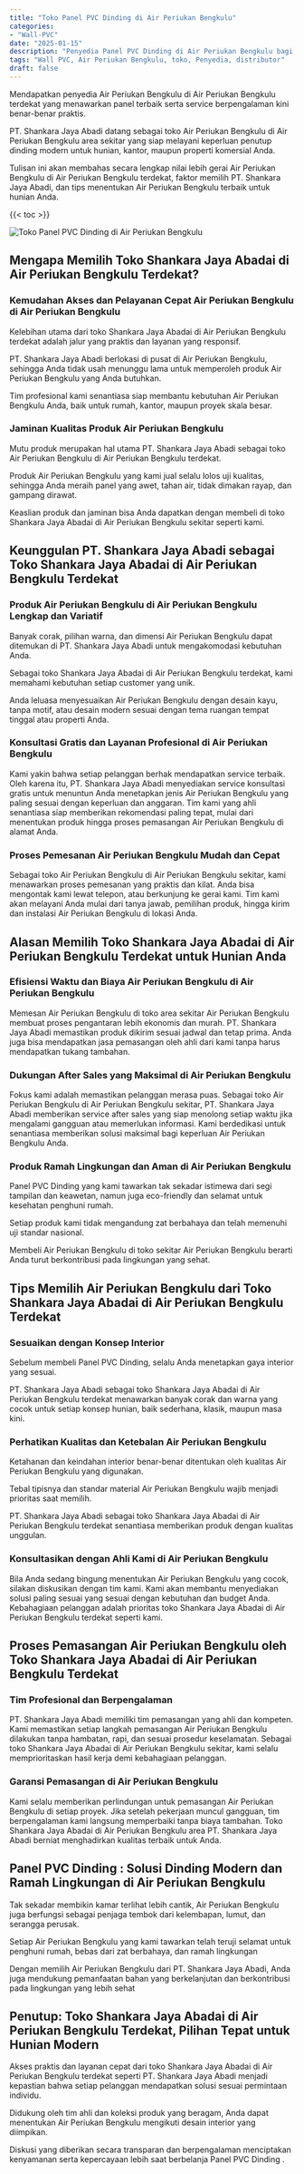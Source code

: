 ```yaml
---
title: "Toko Panel PVC Dinding di Air Periukan Bengkulu"
categories: 
- "Wall-PVC"
date: "2025-01-15"
description: "Penyedia Panel PVC Dinding di Air Periukan Bengkulu bagi hunian, perkantoran, serta gerai. Panel berkualitas, beragam motif, warna modern, beserta jasa penempatan oleh teknisi berpengalaman serta garansi resmi!|Servis penjualan Panel PVC Dinding di Air Periukan Bengkulu bagi kebutuhan rumah, kantor, maupun ritel, beserta material unggulan dan instalasi oleh tenaga ahli berpengalaman dan jaminan resmi.|Alternatif Panel PVC Dinding di Air Periukan Bengkulu yang terbukti bagi rumah, kantor, dan ritel, dengan panel berkualitas dan pemasangan ditangani oleh tim ahli serta kepastian resmi.|Penjualan Panel PVC Dinding di Air Periukan Bengkulu untuk hunian, office, serta toko, beserta panel unggulan dan pemasangan dikerjakan oleh teknisi profesional, lengkap beserta jaminan resmi.}"
tags: "Wall PVC, Air Periukan Bengkulu, toko, Penyedia, distributor"
draft: false
---
```


Mendapatkan penyedia Air Periukan Bengkulu di Air Periukan Bengkulu terdekat yang menawarkan panel terbaik serta service berpengalaman kini benar-benar praktis.

PT. Shankara Jaya Abadi datang sebagai toko Air Periukan Bengkulu di Air Periukan Bengkulu area sekitar yang siap melayani keperluan penutup dinding modern untuk hunian, kantor, maupun properti komersial Anda.

Tulisan ini akan membahas secara lengkap nilai lebih gerai Air Periukan Bengkulu di Air Periukan Bengkulu terdekat, faktor memilih PT. Shankara Jaya Abadi, dan tips menentukan Air Periukan Bengkulu terbaik untuk hunian Anda.

{{< toc >}}

![Toko Panel PVC Dinding di Air Periukan Bengkulu](/images/Wall-PVC/Toko-Panel-PVC-Dinding-di-Air-Periukan-Bengkulu.png)


## Mengapa Memilih Toko Shankara Jaya Abadai di Air Periukan Bengkulu Terdekat?

### Kemudahan Akses dan Pelayanan Cepat Air Periukan Bengkulu di Air Periukan Bengkulu

Kelebihan utama dari toko Shankara Jaya Abadai di Air Periukan Bengkulu terdekat adalah jalur yang praktis dan layanan yang responsif.

PT. Shankara Jaya Abadi berlokasi di pusat di Air Periukan Bengkulu, sehingga Anda tidak usah menunggu lama untuk memperoleh produk Air Periukan Bengkulu yang Anda butuhkan.

Tim profesional kami senantiasa siap membantu kebutuhan Air Periukan Bengkulu Anda, baik untuk rumah, kantor, maupun proyek skala besar.

### Jaminan Kualitas Produk Air Periukan Bengkulu

Mutu produk merupakan hal utama PT. Shankara Jaya Abadi sebagai toko Air Periukan Bengkulu di Air Periukan Bengkulu terdekat.

Produk Air Periukan Bengkulu yang kami jual selalu lolos uji kualitas, sehingga Anda meraih panel yang awet, tahan air, tidak dimakan rayap, dan gampang dirawat.

Keaslian produk dan jaminan bisa Anda dapatkan dengan membeli di toko Shankara Jaya Abadai di Air Periukan Bengkulu sekitar seperti kami.

## Keunggulan PT. Shankara Jaya Abadi sebagai Toko Shankara Jaya Abadai di Air Periukan Bengkulu Terdekat

### Produk Air Periukan Bengkulu di Air Periukan Bengkulu Lengkap dan Variatif

Banyak corak, pilihan warna, dan dimensi Air Periukan Bengkulu dapat ditemukan di PT. Shankara Jaya Abadi untuk mengakomodasi kebutuhan Anda.

Sebagai toko Shankara Jaya Abadai di Air Periukan Bengkulu terdekat, kami memahami kebutuhan setiap customer yang unik.

Anda leluasa menyesuaikan Air Periukan Bengkulu dengan desain kayu, tanpa motif, atau desain modern sesuai dengan tema ruangan tempat tinggal atau properti Anda.

### Konsultasi Gratis dan Layanan Profesional di Air Periukan Bengkulu

Kami yakin bahwa setiap pelanggan berhak mendapatkan service terbaik. Oleh karena itu, PT. Shankara Jaya Abadi menyediakan service konsultasi gratis untuk menuntun Anda menetapkan jenis Air Periukan Bengkulu yang paling sesuai dengan keperluan dan anggaran. Tim kami yang ahli senantiasa siap memberikan rekomendasi paling tepat, mulai dari menentukan produk hingga proses pemasangan Air Periukan Bengkulu di alamat Anda.

### Proses Pemesanan Air Periukan Bengkulu Mudah dan Cepat

Sebagai toko Air Periukan Bengkulu di Air Periukan Bengkulu sekitar, kami menawarkan proses pemesanan yang praktis dan kilat. Anda bisa mengontak kami lewat telepon, atau berkunjung ke gerai kami. Tim kami akan melayani Anda mulai dari tanya jawab, pemilihan produk, hingga kirim dan instalasi Air Periukan Bengkulu di lokasi Anda.

## Alasan Memilih Toko Shankara Jaya Abadai di Air Periukan Bengkulu Terdekat untuk Hunian Anda

### Efisiensi Waktu dan Biaya Air Periukan Bengkulu di Air Periukan Bengkulu

Memesan Air Periukan Bengkulu di toko area sekitar Air Periukan Bengkulu membuat proses pengantaran lebih ekonomis dan murah. PT. Shankara Jaya Abadi memastikan produk dikirim sesuai jadwal dan tetap prima. Anda juga bisa mendapatkan jasa pemasangan oleh ahli dari kami tanpa harus mendapatkan tukang tambahan.

### Dukungan After Sales yang Maksimal di Air Periukan Bengkulu

Fokus kami adalah memastikan pelanggan merasa puas. Sebagai toko Air Periukan Bengkulu di Air Periukan Bengkulu sekitar, PT. Shankara Jaya Abadi memberikan service after sales yang siap menolong setiap waktu jika mengalami gangguan atau memerlukan informasi. Kami berdedikasi untuk senantiasa memberikan solusi maksimal bagi keperluan Air Periukan Bengkulu Anda.

### Produk Ramah Lingkungan dan Aman di Air Periukan Bengkulu

 Panel PVC Dinding  yang kami tawarkan tak sekadar istimewa dari segi tampilan dan keawetan, namun juga eco-friendly dan selamat untuk kesehatan penghuni rumah.

Setiap produk kami tidak mengandung zat berbahaya dan telah memenuhi uji standar nasional.

Membeli Air Periukan Bengkulu di toko sekitar Air Periukan Bengkulu berarti Anda turut berkontribusi pada lingkungan yang sehat.

## Tips Memilih Air Periukan Bengkulu dari Toko Shankara Jaya Abadai di Air Periukan Bengkulu Terdekat

### Sesuaikan dengan Konsep Interior 

Sebelum membeli Panel PVC Dinding, selalu Anda menetapkan gaya interior yang sesuai.

PT. Shankara Jaya Abadi sebagai toko Shankara Jaya Abadai di Air Periukan Bengkulu terdekat menawarkan banyak corak dan warna yang cocok untuk setiap konsep hunian, baik sederhana, klasik, maupun masa kini.

### Perhatikan Kualitas dan Ketebalan Air Periukan Bengkulu

Ketahanan dan keindahan interior benar-benar ditentukan oleh kualitas Air Periukan Bengkulu yang digunakan.

Tebal tipisnya dan standar material Air Periukan Bengkulu wajib menjadi prioritas saat memilih.

PT. Shankara Jaya Abadi sebagai toko Shankara Jaya Abadai di Air Periukan Bengkulu terdekat senantiasa memberikan produk dengan kualitas unggulan.

### Konsultasikan dengan Ahli Kami di Air Periukan Bengkulu

Bila Anda sedang bingung menentukan Air Periukan Bengkulu yang cocok, silakan diskusikan dengan tim kami. Kami akan membantu menyediakan solusi paling sesuai yang sesuai dengan kebutuhan dan budget Anda. Kebahagiaan pelanggan adalah prioritas toko Shankara Jaya Abadai di Air Periukan Bengkulu terdekat seperti kami.

## Proses Pemasangan Air Periukan Bengkulu oleh Toko Shankara Jaya Abadai di Air Periukan Bengkulu Terdekat

### Tim Profesional dan Berpengalaman

PT. Shankara Jaya Abadi memiliki tim pemasangan yang ahli dan kompeten. Kami memastikan setiap langkah pemasangan Air Periukan Bengkulu dilakukan tanpa hambatan, rapi, dan sesuai prosedur keselamatan. Sebagai toko Shankara Jaya Abadai di Air Periukan Bengkulu sekitar, kami selalu memprioritaskan hasil kerja demi kebahagiaan pelanggan.

### Garansi Pemasangan di Air Periukan Bengkulu

Kami selalu memberikan perlindungan untuk pemasangan Air Periukan Bengkulu di setiap proyek. Jika setelah pekerjaan muncul gangguan, tim berpengalaman kami langsung memperbaiki tanpa biaya tambahan. Toko Shankara Jaya Abadai di Air Periukan Bengkulu area PT. Shankara Jaya Abadi berniat menghadirkan kualitas terbaik untuk Anda.

##  Panel PVC Dinding : Solusi Dinding Modern dan Ramah Lingkungan di Air Periukan Bengkulu

Tak sekadar membikin kamar terlihat lebih cantik, Air Periukan Bengkulu juga berfungsi sebagai penjaga tembok dari kelembapan, lumut, dan serangga perusak.

Setiap Air Periukan Bengkulu yang kami tawarkan telah teruji selamat untuk penghuni rumah, bebas dari zat berbahaya, dan ramah lingkungan

Dengan memilih Air Periukan Bengkulu dari PT. Shankara Jaya Abadi, Anda juga mendukung pemanfaatan bahan yang berkelanjutan dan berkontribusi pada lingkungan yang lebih sehat

## Penutup: Toko Shankara Jaya Abadai di Air Periukan Bengkulu Terdekat, Pilihan Tepat untuk Hunian Modern

Akses praktis dan layanan cepat dari toko Shankara Jaya Abadai di Air Periukan Bengkulu terdekat seperti PT. Shankara Jaya Abadi menjadi kepastian bahwa setiap pelanggan mendapatkan solusi sesuai permintaan individu.

Didukung oleh tim ahli dan koleksi produk yang beragam, Anda dapat menentukan Air Periukan Bengkulu mengikuti desain interior yang diimpikan.

Diskusi yang diberikan secara transparan dan berpengalaman menciptakan kenyamanan serta kepercayaan lebih saat berbelanja  Panel PVC Dinding .